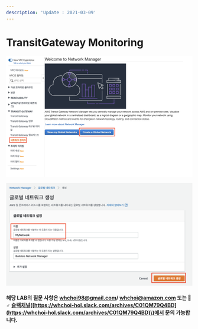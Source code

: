 ```yaml
---
description: 'Update : 2021-03-09'
---
```


# TransitGateway Monitoring



![](.gitbook/assets/image%20%28132%29.png)

![](.gitbook/assets/image%20%28117%29.png)

#### 해당 LAB의 질문 사항은 whchoi98@gmail.com/ whchoi@amazon.com 또는 🙋♂ [슬랙채널](https://whchoi-hol.slack.com/archives/C01QM79Q4BD)\([https://whchoi-hol.slack.com/archives/C01QM79Q4BD](https://whchoi-hol.slack.com/archives/C01QM79Q4BD)\)에서 문의 가능합니다. 

